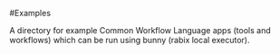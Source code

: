 #Examples

A directory for example Common Workflow Language apps (tools and workflows) which can be run using bunny (rabix local executor).
